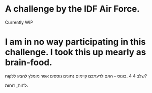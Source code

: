 # A challenge by the IDF Air Force.

Currently WIP



# I am in no way participating in this challenge. I took this up mearly as brain-food.




שלב 4 
4 .בונוס – האם לדעתכם קיימים נתונים נוספים אשר מומלץ להציג ללקוח?

לחות, רוחות.
